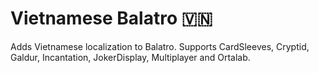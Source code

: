 # Vietnamese Balatro 🇻🇳
Adds Vietnamese localization to Balatro. Supports CardSleeves, Cryptid, Galdur, Incantation, JokerDisplay, Multiplayer and Ortalab.
